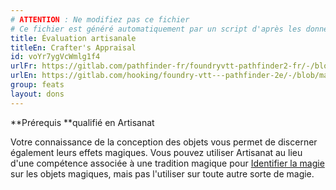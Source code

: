 ```yaml
---
# ATTENTION : Ne modifiez pas ce fichier
# Ce fichier est généré automatiquement par un script d'après les données du module Foundry VTT officiel et de sa traduction
title: Évaluation artisanale
titleEn: Crafter's Appraisal
id: voYr7ygVcWmlg1f4
urlFr: https://gitlab.com/pathfinder-fr/foundryvtt-pathfinder2-fr/-/blob/master/data/feats/voYr7ygVcWmlg1f4.htm
urlEn: https://gitlab.com/hooking/foundry-vtt---pathfinder-2e/-/blob/master/packs/data/feats.db/crafter-s-appraisal.json
group: feats
layout: dons
---
```

**Prérequis **qualifié en Artisanat

Votre connaissance de la conception des objets vous permet de discerner également leurs effets magiques. Vous pouvez utiliser Artisanat au lieu d'une compétence associée à une tradition magique pour [Identifier la magie](../actions/identifier-la-magie.md) sur les objets magiques, mais pas l'utiliser sur toute autre sorte de magie.


